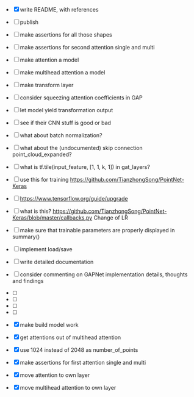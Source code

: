 - [X] write README, with references
- [ ] publish
- [ ] make assertions for all those shapes
- [ ] make assertions for second attention single and multi
- [ ] make attention a model
- [ ] make multihead attention a model
- [ ] make transform layer
- [ ] consider squeezing attention coefficients in GAP
- [ ] let model yield transformation output
- [ ] see if their CNN stuff is good or bad
- [ ] what about batch normalization?
- [ ] what about the (undocumented) skip connection point_cloud_expanded?
- [ ] what is tf.tile(input_feature, [1, 1, k, 1]) in gat_layers?
- [ ] use this for training https://github.com/TianzhongSong/PointNet-Keras
- [ ] https://www.tensorflow.org/guide/upgrade
- [ ] what is this? https://github.com/TianzhongSong/PointNet-Keras/blob/master/callbacks.py Change of LR
- [ ] make sure that trainable parameters are properly displayed in summary()
- [ ] implement load/save
- [ ] write detailed documentation
- [ ] consider commenting on GAPNet implementation details, thoughts and findings
- [ ]
- [ ]
- [ ]
- [ ]

- [X] make build model work
- [X] get attentions out of multihead attention
- [X] use 1024 instead of 2048 as number_of_points
- [X] make assertions for first attention single and multi
- [X] move attention to own layer
- [X] move multihead attention to own layer

